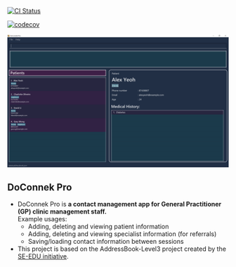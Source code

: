 [![CI Status](https://github.com/se-edu/addressbook-level3/workflows/Java%20CI/badge.svg)](https://github.com/se-edu/addressbook-level3/actions)

[![codecov](https://codecov.io/gh/AY2324S1-CS2103T-W13-1/tp/graph/badge.svg?token=JF1YGHQMCK)](https://codecov.io/gh/AY2324S1-CS2103T-W13-1/tp)

![Ui](docs/images/Ui.png)


## DoConnek Pro
* DoConnek Pro is **a contact management app for General Practitioner (GP) clinic management staff.**<br>
Example usages:
  * Adding, deleting and viewing patient information
  * Adding, deleting and viewing specialist information (for referrals)
  * Saving/loading contact information between sessions
* This project is based on the AddressBook-Level3 project created by the [SE-EDU initiative](https://se-education.org).
